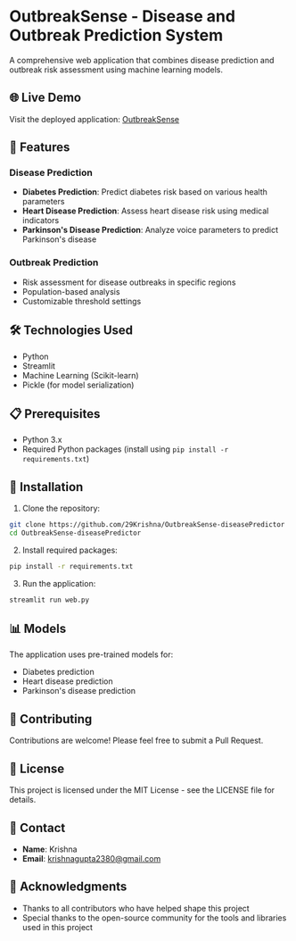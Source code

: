 # OutbreakSense - Disease and Outbreak Prediction System

A comprehensive web application that combines disease prediction and outbreak risk assessment using machine learning models.

## 🌐 Live Demo
Visit the deployed application: [OutbreakSense](https://outbreaksense-diseasepredictor.streamlit.app/)

## 🚀 Features

### Disease Prediction
- **Diabetes Prediction**: Predict diabetes risk based on various health parameters
- **Heart Disease Prediction**: Assess heart disease risk using medical indicators
- **Parkinson's Disease Prediction**: Analyze voice parameters to predict Parkinson's disease

### Outbreak Prediction
- Risk assessment for disease outbreaks in specific regions
- Population-based analysis
- Customizable threshold settings

## 🛠️ Technologies Used
- Python
- Streamlit
- Machine Learning (Scikit-learn)
- Pickle (for model serialization)

## 📋 Prerequisites
- Python 3.x
- Required Python packages (install using `pip install -r requirements.txt`)

## 🔧 Installation

1. Clone the repository:
```bash
git clone https://github.com/29Krishna/OutbreakSense-diseasePredictor
cd OutbreakSense-diseasePredictor
```

2. Install required packages:
```bash
pip install -r requirements.txt
```

3. Run the application:
```bash
streamlit run web.py
```

## 📊 Models
The application uses pre-trained models for:
- Diabetes prediction
- Heart disease prediction
- Parkinson's disease prediction

## 🤝 Contributing
Contributions are welcome! Please feel free to submit a Pull Request.

## 📝 License
This project is licensed under the MIT License - see the LICENSE file for details.

## 👤 Contact
- **Name**: Krishna
- **Email**: krishnagupta2380@gmail.com

## 🙏 Acknowledgments
- Thanks to all contributors who have helped shape this project
- Special thanks to the open-source community for the tools and libraries used in this project 
